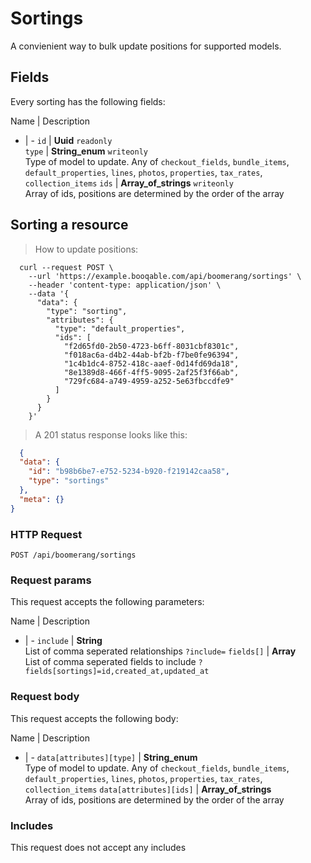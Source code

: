 # Sortings

A convienient way to bulk update positions for supported models.

## Fields
Every sorting has the following fields:

Name | Description
- | -
`id` | **Uuid** `readonly`<br>
`type` | **String_enum** `writeonly`<br>Type of model to update. Any of `checkout_fields`, `bundle_items`, `default_properties`, `lines`, `photos`, `properties`, `tax_rates`, `collection_items`
`ids` | **Array_of_strings** `writeonly`<br>Array of ids, positions are determined by the order of the array


## Sorting a resource



> How to update positions:

```shell
  curl --request POST \
    --url 'https://example.booqable.com/api/boomerang/sortings' \
    --header 'content-type: application/json' \
    --data '{
      "data": {
        "type": "sorting",
        "attributes": {
          "type": "default_properties",
          "ids": [
            "f2d65fd0-2b50-4723-b6ff-8031cbf8301c",
            "f018ac6a-d4b2-44ab-bf2b-f7be0fe96394",
            "1c4b1dc4-8752-418c-aaef-0d14fd69da18",
            "8e1389d8-466f-4ff5-9095-2af25f3f66ab",
            "729fc684-a749-4959-a252-5e63fbccdfe9"
          ]
        }
      }
    }'
```

> A 201 status response looks like this:

```json
  {
  "data": {
    "id": "b98b6be7-e752-5234-b920-f219142caa58",
    "type": "sortings"
  },
  "meta": {}
}
```

### HTTP Request

`POST /api/boomerang/sortings`

### Request params

This request accepts the following parameters:

Name | Description
- | -
`include` | **String** <br>List of comma seperated relationships `?include=`
`fields[]` | **Array** <br>List of comma seperated fields to include `?fields[sortings]=id,created_at,updated_at`


### Request body

This request accepts the following body:

Name | Description
- | -
`data[attributes][type]` | **String_enum** <br>Type of model to update. Any of `checkout_fields`, `bundle_items`, `default_properties`, `lines`, `photos`, `properties`, `tax_rates`, `collection_items`
`data[attributes][ids]` | **Array_of_strings** <br>Array of ids, positions are determined by the order of the array


### Includes

This request does not accept any includes